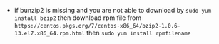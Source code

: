 * if bunzip2 is missing and you are not able to download by ```sudo yum install bzip2``` then download rpm file from ```https://centos.pkgs.org/7/centos-x86_64/bzip2-1.0.6-13.el7.x86_64.rpm.html```
then ```sudo yum install rpmfilename```
